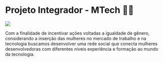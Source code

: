 <h1> Projeto Integrador - MTech 👩‍💻 </h1>

<img src= "https://i.imgur.com/xxOubDa.png"/>

<p>Com a finalidade de incentivar ações voltadas a igualdade de gênero, considerando a inserção das mulheres no mercado de trabalho e na tecnologia buscamos desenvolver uma rede social que conecta mulheres desenvolvedoras com diferentes níveis experiência e formação ao mundo da tecnologia.</p>


